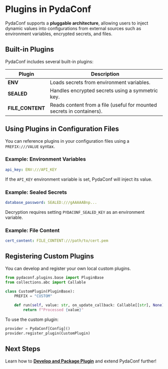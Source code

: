 # Plugins in PydaConf

PydaConf supports a **pluggable architecture**, allowing users to inject dynamic values into configurations from external sources such as environment variables, encrypted secrets, and files.

## Built-in Plugins

PydaConf includes several built-in plugins:

| Plugin         | Description  |
|---------------|--------------|
| **ENV**       | Loads secrets from environment variables. |
| **SEALED**    | Handles encrypted secrets using a symmetric key. |
| **FILE_CONTENT** | Reads content from a file (useful for mounted secrets in containers). |

## Using Plugins in Configuration Files

You can reference plugins in your configuration files using a `PREFIX:///VALUE` syntax.

### Example: Environment Variables

```yaml
api_key: ENV:///API_KEY
```

If the `API_KEY` environment variable is set, PydaConf will inject its value.

### Example: Sealed Secrets

```yaml
database_password: SEALED:///gAAAAABnp...
```

Decryption requires setting `PYDACONF_SEALED_KEY` as an environment variable.

### Example: File Content

```yaml
cert_content: FILE_CONTENT:///path/to/cert.pem
```

## Registering Custom Plugins

You can develop and register your own local custom plugins.

```python
from pydaconf.plugins.base import PluginBase
from collections.abc import Callable

class CustomPlugin(PluginBase):
    PREFIX = "CUSTOM"
    
    def run(self, value: str, on_update_callback: Callable[[str], None]) -> str:
        return f"Processed {value}"
```

To use the custom plugin:

```python
provider = PydaConf[Config]()
provider.register_plugin(CustomPlugin)
```

## Next Steps

Learn how to **[Develop and Package Plugin](plugins/develop_and_package_plugin.md)** and extend PydaConf further!

